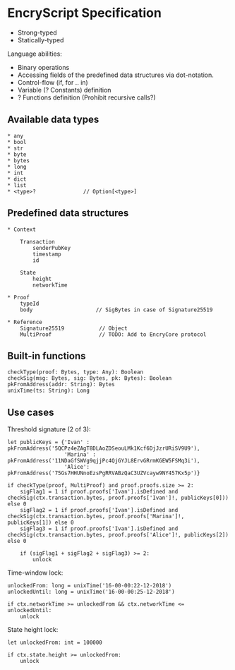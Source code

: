 # EncryScript Specification

* Strong-typed
* Statically-typed

Language abilities:
* Binary operations
* Accessing fields of the predefined data structures via dot-notation.
* Control-flow (if, for .. in)
* Variable (? Constants) definition
* ? Functions definition (Prohibit recursive calls?) 

## Available data types

    * any
    * bool
    * str
    * byte
    * bytes
    * long
    * int
    * dict
    * list
    * <type>?               // Option[<type>]

## Predefined data structures

    * Context
        
        Transaction
            senderPubKey
            timestamp
            id
        
        State
            height
            networkTime
            
    * Proof
        typeId
        body                    // SigBytes in case of Signature25519
        
    * Reference
        Signature25519           // Object
        MultiProof               // TODO: Add to EncryCore protocol
       
## Built-in functions
    
    checkType(proof: Bytes, type: Any): Boolean
    checkSig(msg: Bytes, sig: Bytes, pk: Bytes): Boolean
    pkFromAddress(addr: String): Bytes
    unixTime(ts: String): Long

## Use cases
Threshold signature (2 of 3):
    
    let publicKeys = {'Ivan' : pkFromAddress('5QCPz4eZAgT8DLAoZDSeouLMk1Kcf6DjJzrURiSV9U9'), 
                      'Marina' : pkFromAddress('11NDaGfSWVg9qjjPc4QjGYJL8ErvGRrmKGEW5FSMq3i'), 
                      'Alice': pkFromAddress('75Gs7HHUNnoEzsPgRRVABzQaC3UZVcayw9NY457Kx5p')}

    if checkType(proof, MultiProof) and proof.proofs.size >= 2:
        sigFlag1 = 1 if proof.proofs['Ivan'].isDefined and checkSig(ctx.transaction.bytes, proof.proofs['Ivan']!, publicKeys[0])) else 0
        sigFlag2 = 1 if proof.proofs['Ivan'].isDefined and checkSig(ctx.transaction.bytes, proof.proofs['Marina']!, publicKeys[1]) else 0
        sigFlag3 = 1 if proof.proofs['Ivan'].isDefined and checkSig(ctx.transaction.bytes, proof.proofs['Alice']!, publicKeys[2]) else 0
        
        if (sigFlag1 + sigFlag2 + sigFlag3) >= 2:
            unlock
        
Time-window lock:

    unlockedFrom: long = unixTime('16-00-00:22-12-2018')
    unlockedUntil: long = unixTime('16-00-00:25-12-2018')
    
    if ctx.networkTime >= unlockedFrom && ctx.networkTime <= unlockedUntil:
        unlock
        
State height lock:

    let unlockedFrom: int = 100000
    
    if ctx.state.height >= unlockedFrom:
        unlock

